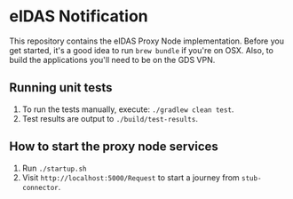 # eIDAS Notification

This repository contains the eIDAS Proxy Node implementation. Before you get started, it's
a good idea to run `brew bundle` if you're on OSX. Also, to build the applications you'll
need to be on the GDS VPN.

## Running unit tests

1. To run the tests manually, execute: `./gradlew clean test`.
1. Test results are output to `./build/test-results`.

## How to start the proxy node services

1. Run `./startup.sh`
1. Visit `http://localhost:5000/Request` to start a journey from `stub-connector`.
